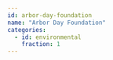 ```yaml
---
id: arbor-day-foundation
name: "Arbor Day Foundation"
categories:
  - id: environmental
    fraction: 1
--- 
```

